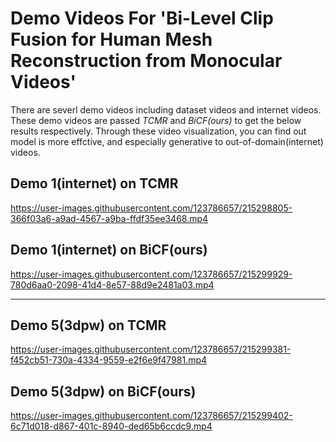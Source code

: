 # Demo Videos For 'Bi-Level Clip Fusion for Human Mesh Reconstruction from Monocular Videos'
There are severl demo videos including dataset videos and internet videos. These demo videos are passed *TCMR* and *BiCF(ours)* to get the below results respectively. Through these video visualization, you can find out model is more effctive, and especially generative to out-of-domain(internet) videos.

## Demo 1(internet) on TCMR
https://user-images.githubusercontent.com/123786657/215298805-366f03a6-a9ad-4567-a9ba-ffdf35ee3468.mp4

## Demo 1(internet) on BiCF(ours)
https://user-images.githubusercontent.com/123786657/215299929-780d6aa0-2098-41d4-8e57-88d9e2481a03.mp4


---



## Demo 5(3dpw) on TCMR
https://user-images.githubusercontent.com/123786657/215299381-f452cb51-730a-4334-9559-e2f6e9f47981.mp4

## Demo 5(3dpw) on BiCF(ours)
https://user-images.githubusercontent.com/123786657/215299402-6c71d018-d867-401c-8940-ded65b6ccdc9.mp4







